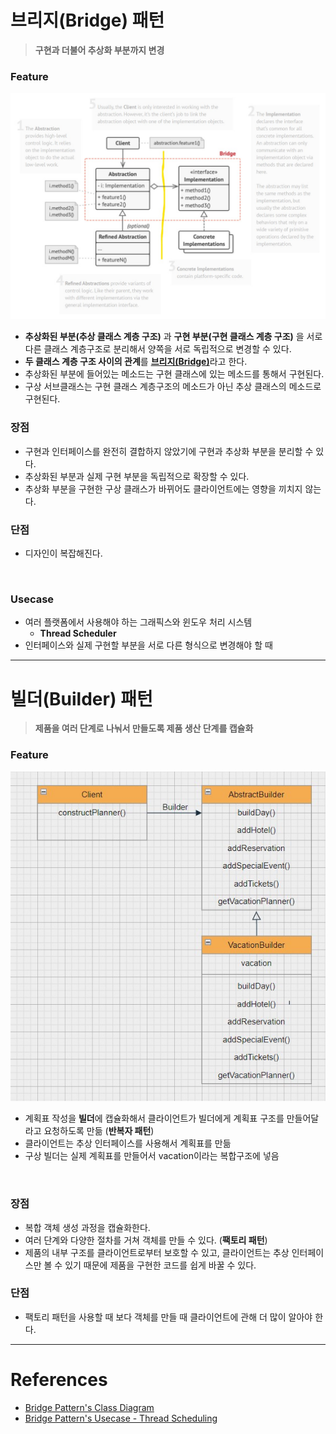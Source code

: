 # 브리지(Bridge) 패턴

> **구현과 더불어 추상화 부분까지 변경**

### Feature
![Bridge Pattern](./bridge_pattern.jpg)

- **추상화된 부분(추상 클래스 계층 구조)** 과 **구현 부분(구현 클래스 계층 구조)** 을 서로 다른 클래스 계층구조로 분리해서 양쪽을 서로 독립적으로 변경할 수 있다.
- **두 클래스 계층 구조 사이의 관계**를 <u>**브리지(Bridge)**</u>라고 한다.
- 추상화된 부분에 들어있는 메소드는 구현 클래스에 있는 메소드를 통해서 구현된다.
- 구상 서브클래스는 구현 클래스 계층구조의 메소드가 아닌 추상  클래스의 메소드로 구현된다.

### 장점

- 구현과 인터페이스를 완전히 결합하지 않았기에 구현과 추상화 부분을 분리할 수 있다.
- 추상화된 부분과 실제 구현 부분을 독립적으로 확장할 수 있다.
- 추상화 부분을 구현한 구상 클래스가 바뀌어도 클라이언트에는 영향을 끼치지 않는다.

### 단점
- 디자인이 복잡해진다.

<br>

### Usecase
- 여러 플랫폼에서 사용해야 하는 그래픽스와 윈도우 처리 시스템
    - **Thread Scheduler**
- 인터페이스와 실제 구현할 부분을 서로 다른 형식으로 변경해야 할 때

---

# 빌더(Builder) 패턴

> **제품을 여러 단계로 나눠서 만들도록 제품 생산 단계를 캡슐화**

### Feature
![Builder Pattern](./builder_pattern.jpg)

- 계획표 작성을 **빌더**에 캡슐화해서 클라이언트가 빌더에게 계획표 구조를 만들어달라고 요청하도록 만듦 (**반복자 패턴**)
- 클라이언트는 추상 인터페이스를 사용해서 계획표를 만듦
- 구상 빌더는 실제 계획표를 만들어서 vacation이라는 복합구조에 넣음

<br>

### 장점
- 복합 객체 생성 과정을 캡슐화한다.
- 여러 단계와 다양한 절차를 거쳐 객체를 만들 수 있다. (**팩토리 패턴**)
- 제품의 내부 구조를 클라이언트로부터 보호할 수 있고, 클라이언트는 추상 인터페이스만 볼 수 있기 때문에 제품을 구현한 코드를 쉽게 바꿀 수 있다.

### 단점
- 팩토리 패턴을 사용할 때 보다 객체를 만들 때 클라이언트에 관해 더 많이 알아야 한다.

---

# References

- [Bridge Pattern's Class Diagram](https://refactoring.guru/design-patterns/bridge)
- [Bridge Pattern's Usecase - Thread Scheduling](https://sourcemaking.com/design_patterns/bridge)